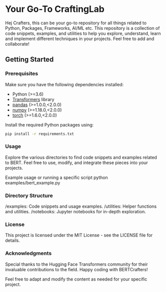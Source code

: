 
# Your Go-To CraftingLab

Hej Crafters, this can be your go-to repository for all things related to Python, Packages, Frameworks, AI/ML etc. This repository is a collection of code snippets, examples, and utilities to help you explore, understand, learn and implement different techniques in your projects. Feel free to add and collaborate!

## Getting Started

### Prerequisites

Make sure you have the following dependencies installed:

- Python (>=3.6)
- [Transformers](https://github.com/huggingface/transformers) library
- [pandas](https://pandas.pydata.org/pandas-docs/stable/getting_started/install.html) (>=1.0.0,<2.0.0)
- [numpy](https://numpy.org/install/) (>=1.18.0,<2.0.0)
- [torch](https://pytorch.org/get-started/locally/) (>=1.6.0,<2.0.0)
  
Install the required Python packages using:

```bash
pip install -r requirements.txt
```

### Usage
Explore the various directories to find code snippets and examples related to BERT. Feel free to use, modify, and integrate these pieces into your projects.

Example usage or running a specific script
python examples/bert_example.py

### Directory Structure
/examples: Code snippets and usage examples.
/utilities: Helper functions and utilities.
/notebooks: Jupyter notebooks for in-depth exploration.

### License
This project is licensed under the MIT License - see the LICENSE file for details.

### Acknowledgments
Special thanks to the Hugging Face Transformers community for their invaluable contributions to the field.
Happy coding with BERTCrafters!


Feel free to adapt and modify the content as needed for your specific project.
